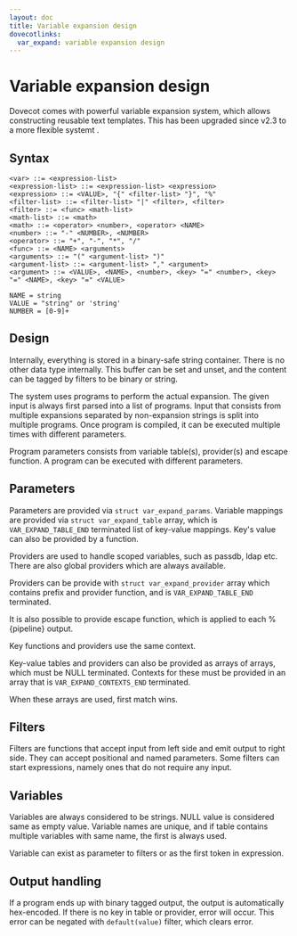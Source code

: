 ```yaml
---
layout: doc
title: Variable expansion design
dovecotlinks:
  var_expand: variable expansion design
---
```


# Variable expansion design

Dovecot comes with powerful variable expansion system, which allows constructing reusable text templates.
This has been upgraded since v2.3 to a more flexible systemt .

## Syntax

```
<var> ::= <expression-list>
<expression-list> ::= <expression-list> <expression>
<expression> ::= <VALUE>, "{" <filter-list> "}", "%"
<filter-list> ::= <filter-list> "|" <filter>, <filter>
<filter> ::= <func> <math-list>
<math-list> ::= <math>
<math> ::= <operator> <number>, <operator> <NAME>
<number> ::= "-" <NUMBER>, <NUMBER>
<operator> ::= "+", "-", "*", "/"
<func> ::= <NAME> <arguments>
<arguments> ::= "(" <argument-list> ")"
<argument-list> ::= <argument-list> "," <argument>
<argument> ::= <VALUE>, <NAME>, <number>, <key> "=" <number>, <key> "=" <NAME>, <key> "=" <VALUE>

NAME = string
VALUE = "string" or 'string'
NUMBER = [0-9]+
```

## Design

Internally, everything is stored in a binary-safe string container. There is no other data type internally.
This buffer can be set and unset, and the content can be tagged by filters to be binary or string.

The system uses programs to perform the actual expansion. The given input is always first parsed into a list of programs.
Input that consists from multiple expansions separated by non-expansion strings is split into multiple programs.
Once program is compiled, it can be executed multiple times with different parameters.

Program parameters consists from variable table(s), provider(s) and escape function. A program can be executed with different parameters.

## Parameters

Parameters are provided via `struct var_expand_params`. Variable mappings are provided via `struct var_expand_table` array, which is `VAR_EXPAND_TABLE_END` terminated list of
key-value mappings. Key's value can also be provided by a function.

Providers are used to handle scoped variables, such as passdb, ldap etc. There are also global providers which are always available.

Providers can be provide with `struct var_expand_provider` array which contains prefix and provider function, and is `VAR_EXPAND_TABLE_END` terminated.

It is also possible to provide escape function, which is applied to each %{pipeline} output.

Key functions and providers use the same context.

Key-value tables and providers can also be provided as arrays of arrays, which must be NULL terminated.
Contexts for these must be provided in an array that is `VAR_EXPAND_CONTEXTS_END` terminated.

When these arrays are used, first match wins.

## Filters

Filters are functions that accept input from left side and emit output to right side. They can accept positional and named parameters.
Some filters can start expressions, namely ones that do not require any input.

## Variables

Variables are always considered to be strings. NULL value is considered same as empty value. Variable names are unique, and if table contains
multiple variables with same name, the first is always used.

Variable can exist as parameter to filters or as the first token in expression.

## Output handling

If a program ends up with binary tagged output, the output is automatically hex-encoded.
If there is no key in table or provider, error will occur.
This error can be negated with `default(value)` filter, which clears error.
